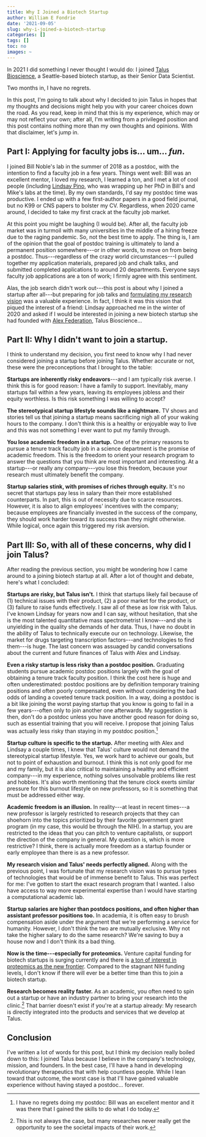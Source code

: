 ```yaml
---
title: Why I Joined a Biotech Startup
author: William E Fondrie
date: '2021-09-05'
slug: why-i-joined-a-biotech-startup
categories: []
tags: []
toc: no
images: ~
---
```


In 2021 I did something I never thought I would do: I joined [Talus
Bioscience](https://talus.bio), a Seattle-based biotech startup, as their
Senior Data Scientist.

Two months in, I have no regrets.

In this post, I'm going to talk about why I decided to join Talus in hopes that
my thoughts and decisions might help you with your career choices down the
road. As you read, keep in mind that this is my experience, which may or may
not reflect your own; after all, I'm writing from a privileged position and
this post contains nothing more than my own thoughts and opinions. With that
disclaimer, let's jump in.

## Part I: Applying for faculty jobs is... um... *fun*.

I joined Bill Noble's lab in the summer of 2018 as a postdoc, with the
intention to find a faculty job in a few years. Things went well: Bill was an
excellent mentor, I loved my research, I learned a ton, and I met a lot of cool
people (including [Lindsay Pino](https://twitter.com/lkpino), who was wrapping
up her PhD in Bill's and Mike's labs at the time). By my own standards, I'd say
my postdoc time was productive. I ended up with a few first-author papers in a
good field journal, but no K99 or CNS papers to bolster my CV. Regardless, when
2020 came around, I decided to take my first crack at the faculty job market.

At this point you might be laughing (I would be). After all, the faculty job
market was in turmoil with many universities in the middle of a hiring freeze
due to the raging pandemic. So, not the best time to apply. The thing is, I am
of the opinion that the goal of postdoc training is ultimately to land a
permanent position somewhere---or in other words, to move on from being a
postdoc. Thus---regardless of the crazy world circumstances---I pulled together
my application materials, prepared job and chalk talks, and submitted completed
applications to around 20 departments. Everyone says faculty job applications
are a ton of work; I firmly agree with this sentiment.

Alas, the job search didn't work out---this post is about why I joined a
startup after all---but preparing for job talks and [formulating my research
vision](https://player.vimeo.com/video/478173332) was a valuable experience.
In fact, I think it was this vision that piqued the interest of a friend: Lindsay
approached me in the winter of 2020 and asked if I would be interested in
joining a new biotech startup she had founded with [Alex
Federation](https://twitter.com/afederation), Talus Bioscience...

## Part II: Why I didn't want to join a startup.

I think to understand my decision, you first need to know why I had never
considered joining a startup before joining Talus. Whether accurate or not,
these were the preconceptions that I brought to the table:

**Startups are inherently risky endeavors**---and I am typically risk averse. I
think this is for good reason: I have a family to support. Inevitably, many
startups fail within a few years, leaving its employees jobless and their
equity worthless. Is this risk something I was willing to accept?

**The stereotypical startup lifestyle sounds like a nightmare.** TV shows and
stories tell us that joining a startup means sacrificing nigh all of your
waking hours to the company. I don't think this is a healthy or enjoyable way
to live and this was not something I ever want to put my family through.

**You lose academic freedom in a startup.** One of the primary reasons to
pursue a tenure track faculty job in a science department is the promise of
academic freedom. This is the freedom to orient your research program to answer
the questions that you think are most important and interesting. At a
startup---or really any company---you lose this freedom, because your research
must ultimately benefit the company.

**Startup salaries stink, with promises of riches through equity.** It's no
secret that startups pay less in salary than their more established counterparts. In
part, this is out of necessity due to scarce resources. However, it is also to
align employees' incentives with the company; because employees are financially
invested in the success of the company, they should work harder toward its
success than they might otherwise. While logical, once again this triggered my
risk aversion.


## Part III: So, with all of these concerns, why did I join Talus?

After reading the previous section, you might be wondering how I came around to
a joining biotech startup at all. After a lot of thought and debate, here's what
I concluded:

**Startups are risky, but Talus isn't.** I think that startups likely fail
because of (1) technical issues with their product, (2) a poor market for the
product, or (3) failure to raise funds effectively. I saw all of these as low
risk with Talus. I've known Lindsay for years now and I can say, without
hesitation, that she is the most talented quantitative mass spectrometrist I
know---and she is unyielding in the quality she demands of her data. Thus, I
have no doubt in the ability of Talus to technically execute our on technology.
Likewise, the market for drugs targeting transcription factors---and
technologies to find them---is huge. The last concern was assuaged by candid
conversations about the current and future finances of Talus with Alex and
Lindsay.

**Even a risky startup is less risky than a postdoc position.** Graduating
students pursue academic postdoc positions largely with the goal of obtaining a
tenure track faculty position. I think the cost here is huge and often
underestimated: postdoc positions are by definition temporary training
positions and often poorly compensated, even without considering the bad odds
of landing a coveted tenure track position. In a way, doing a postdoc is a bit
like joining the worst paying startup that you know is going to fail in a few
years---often only to join another one afterwards. My suggestion is then, don't
do a postdoc unless you have another good reason for doing so, such as
essential training that you will receive. I propose that joining Talus was actually
less risky than staying in my postdoc position.[^1]

[^1]: I have no regrets doing my postdoc: Bill was an excellent mentor and it was there that I gained the skills to do what I do today.

**Startup culture is specific to the startup.** After meeting with Alex and
Lindsay a couple times, I knew that Talus' culture would not demand the
stereotypical startup lifestyle. Yes, we work hard to achieve our goals, but
not to point of exhaustion and burnout. I think this is not only good for me
and my family, but it is also critical to maintaining a healthy and efficient
company---in my experience, nothing solves unsolvable problems like rest and
hobbies. It's also worth mentioning that the tenure clock exerts similar
pressure for this burnout lifestyle on new professors, so it is something that
must be addressed either way.

**Academic freedom is an illusion.** In reality---at least in recent times---a
new professor is largely restricted to research projects that they can shoehorn
into the topics prioritized by their favorite government grant program (in my
case, this would be through the NIH). In a startup, you are restricted to the
ideas that you can pitch to venture capitalists, or support the direction of
the company in general. My question is, which is more restrictive? I think,
there is actually more freedom as a startup founder or early employee than
there is as a new professor.

**My research vision and Talus' needs perfectly aligned.** Along with the
previous point, I was fortunate that my research vision was to pursue
types of technologies that would be of immense benefit to Talus. This was
perfect for me: I've gotten to start the exact research program that I wanted.
I also have access to way more experimental expertise than I would have
starting a computational academic lab.

**Startup salaries are higher than postdocs positions, and often higher than
assistant professor positions too.** In academia, it is often easy to brush
compensation aside under the argument that we're performing a service for
humanity. However, I don't think the two are mutually exclusive. Why not take
the higher salary to do the same research? We're saving to buy a house now and
I don't think its a bad thing.

**Now is the time---especially for proteomics.** Venture capital funding for
biotech startups is surging currently and there is [a ton of interest in
proteomics as the new
frontier](https://www.forbes.com/sites/stephenmcbride1/2021/06/23/proteomics-the-next-truly-massive-investing-opportunity/).
Compared to the stagnant NIH funding levels, I don't know if there will ever be
a better time than this to join a biotech startup.

**Research becomes reality faster.** As an academic, you often need to spin out
a startup or have an industry partner to bring your research into the
clinic.[^2] That barrier doesn't exist if you're at a startup already: My
research is directly integrated into the products and services that we develop
at Talus.

[^2]: This is not always the case, but many researches never really get the
opportunity to see the societal impacts of their work. 

## Conclusion

I've written a lot of words for this post, but I think my decision really boiled
down to this: I joined Talus because I believe in the company's technology,
mission, and founders. In the best case, I'll have a hand in developing
revolutionary therapeutics that with help countless people. While I lean toward
that outcome, the worst case is that I'll have gained valuable experience without
having stayed a postdoc... forever.

